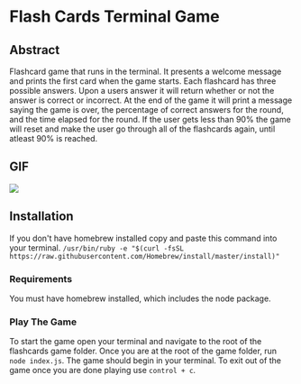# Flash Cards Terminal Game

## Abstract

Flashcard game that runs in the terminal. It presents a welcome message and prints the first card when the game starts. Each flashcard has three possible answers. Upon a users answer it will return whether or not the answer is correct or incorrect. At the end of the game it will print a message saying the game is over, the percentage of correct answers for the round, and the time elapsed for the round. If the user gets less than 90% the game will reset and make the user go through all of the flashcards again, until atleast 90% is reached.

## GIF

![](flashcard-game.gif)

## Installation

If you don't have homebrew installed copy and paste this command into your terminal. `/usr/bin/ruby -e "$(curl -fsSL https://raw.githubusercontent.com/Homebrew/install/master/install)"`

### Requirements

You must have homebrew installed, which includes the node package.

### Play The Game

To start the game open your terminal and navigate to the root of the flashcards game folder. Once you are at the root of the game folder, run `node index.js`. The game should begin in your terminal. To exit out of the game once you are done playing use `control + c`.